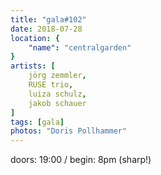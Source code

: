 ```yaml
---
title: "gala#102"
date: 2018-07-28
location: {
    "name": "centralgarden"
}
artists: [
    jörg zemmler,
    RUSE trio,
    luiza schulz,
    jakob schauer
]
tags: [gala]
photos: "Doris Pollhammer"
---
```

doors: 19:00 / begin: 8pm (sharp!)  
